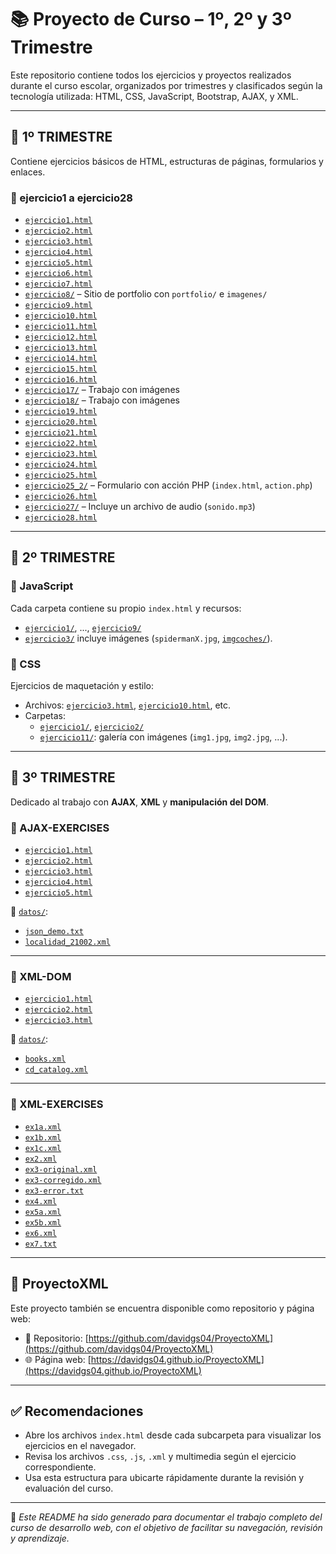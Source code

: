 # 📚 Proyecto de Curso – 1º, 2º y 3º Trimestre

Este repositorio contiene todos los ejercicios y proyectos realizados durante el curso escolar, organizados por trimestres y clasificados según la tecnología utilizada: HTML, CSS, JavaScript, Bootstrap, AJAX, y XML.

---

## 📁 1º TRIMESTRE

Contiene ejercicios básicos de HTML, estructuras de páginas, formularios y enlaces.

### 🧾 ejercicio1 a ejercicio28

- [`ejercicio1.html`](https://github.com/DavidGS04/LenguajeMarcas/blob/main/1%C2%BATRIMESTRE/ejercicio1.html)  
- [`ejercicio2.html`](https://github.com/DavidGS04/LenguajeMarcas/blob/main/1%C2%BATRIMESTRE/ejercicio2.html)  
- [`ejercicio3.html`](https://github.com/DavidGS04/LenguajeMarcas/blob/main/1%C2%BATRIMESTRE/ejercicio3.html)  
- [`ejercicio4.html`](https://github.com/DavidGS04/LenguajeMarcas/blob/main/1%C2%BATRIMESTRE/ejercicio4.html)  
- [`ejercicio5.html`](https://github.com/DavidGS04/LenguajeMarcas/blob/main/1%C2%BATRIMESTRE/ejercicio5.html)  
- [`ejercicio6.html`](https://github.com/DavidGS04/LenguajeMarcas/blob/main/1%C2%BATRIMESTRE/ejercicio6.html)  
- [`ejercicio7.html`](https://github.com/DavidGS04/LenguajeMarcas/blob/main/1%C2%BATRIMESTRE/ejercicio7.html)  
- [`ejercicio8/`](https://github.com/DavidGS04/LenguajeMarcas/tree/main/1%C2%BATRIMESTRE/ejercicio8) – Sitio de portfolio con `portfolio/` e `imagenes/`  
- [`ejercicio9.html`](https://github.com/DavidGS04/LenguajeMarcas/blob/main/1%C2%BATRIMESTRE/ejercicio9.html)  
- [`ejercicio10.html`](https://github.com/DavidGS04/LenguajeMarcas/blob/main/1%C2%BATRIMESTRE/ejercicio10.html)  
- [`ejercicio11.html`](https://github.com/DavidGS04/LenguajeMarcas/blob/main/1%C2%BATRIMESTRE/ejercicio11.html)  
- [`ejercicio12.html`](https://github.com/DavidGS04/LenguajeMarcas/blob/main/1%C2%BATRIMESTRE/ejercicio12.html)  
- [`ejercicio13.html`](https://github.com/DavidGS04/LenguajeMarcas/blob/main/1%C2%BATRIMESTRE/ejercicio13.html)  
- [`ejercicio14.html`](https://github.com/DavidGS04/LenguajeMarcas/blob/main/1%C2%BATRIMESTRE/ejercicio14.html)  
- [`ejercicio15.html`](https://github.com/DavidGS04/LenguajeMarcas/blob/main/1%C2%BATRIMESTRE/ejercicio15.html)  
- [`ejercicio16.html`](https://github.com/DavidGS04/LenguajeMarcas/blob/main/1%C2%BATRIMESTRE/ejercicio16.html)  
- [`ejercicio17/`](https://github.com/DavidGS04/LenguajeMarcas/tree/main/1%C2%BATRIMESTRE/ejercicio17) – Trabajo con imágenes  
- [`ejercicio18/`](https://github.com/DavidGS04/LenguajeMarcas/tree/main/1%C2%BATRIMESTRE/ejercicio18) – Trabajo con imágenes  
- [`ejercicio19.html`](https://github.com/DavidGS04/LenguajeMarcas/blob/main/1%C2%BATRIMESTRE/ejercicio19.html)  
- [`ejercicio20.html`](https://github.com/DavidGS04/LenguajeMarcas/blob/main/1%C2%BATRIMESTRE/ejercicio20.html)  
- [`ejercicio21.html`](https://github.com/DavidGS04/LenguajeMarcas/blob/main/1%C2%BATRIMESTRE/ejercicio21.html)  
- [`ejercicio22.html`](https://github.com/DavidGS04/LenguajeMarcas/blob/main/1%C2%BATRIMESTRE/ejercicio22.html)  
- [`ejercicio23.html`](https://github.com/DavidGS04/LenguajeMarcas/blob/main/1%C2%BATRIMESTRE/ejercicio23.html)  
- [`ejercicio24.html`](https://github.com/DavidGS04/LenguajeMarcas/blob/main/1%C2%BATRIMESTRE/ejercicio24.html)  
- [`ejercicio25.html`](https://github.com/DavidGS04/LenguajeMarcas/blob/main/1%C2%BATRIMESTRE/ejercicio25.html)  
- [`ejercicio25_2/`](https://github.com/DavidGS04/LenguajeMarcas/tree/main/1%C2%BATRIMESTRE/ejercicio25_2) – Formulario con acción PHP (`index.html`, `action.php`)  
- [`ejercicio26.html`](https://github.com/DavidGS04/LenguajeMarcas/blob/main/1%C2%BATRIMESTRE/ejercicio26.html)  
- [`ejercicio27/`](https://github.com/DavidGS04/LenguajeMarcas/tree/main/1%C2%BATRIMESTRE/ejercicio27) – Incluye un archivo de audio (`sonido.mp3`)  
- [`ejercicio28.html`](https://github.com/DavidGS04/LenguajeMarcas/blob/main/1%C2%BATRIMESTRE/ejercicio28.html)

---

## 📁 2º TRIMESTRE

### 🧠 JavaScript

Cada carpeta contiene su propio `index.html` y recursos:

- [`ejercicio1/`](2º%20TRIMESTRE/JavaScript/ejercicio1/), ..., [`ejercicio9/`](2º%20TRIMESTRE/JavaScript/ejercicio9/)
- [`ejercicio3/`](2º%20TRIMESTRE/JavaScript/ejercicio3/) incluye imágenes (`spidermanX.jpg`, [`imgcoches/`](2º%20TRIMESTRE/JavaScript/ejercicio3/imgcoches/)).

### 🎨 CSS

Ejercicios de maquetación y estilo:

- Archivos: [`ejercicio3.html`](2º%20TRIMESTRE/CSS/ejercicio3.html), [`ejercicio10.html`](2º%20TRIMESTRE/CSS/ejercicio10.html), etc.
- Carpetas:
  - [`ejercicio1/`](2º%20TRIMESTRE/CSS/ejercicio1/), [`ejercicio2/`](2º%20TRIMESTRE/CSS/ejercicio2/)
  - [`ejercicio11/`](2º%20TRIMESTRE/CSS/ejercicio11/): galería con imágenes (`img1.jpg`, `img2.jpg`, ...).

---

## 📁 3º TRIMESTRE

Dedicado al trabajo con **AJAX**, **XML** y **manipulación del DOM**.

### 🧩 AJAX-EXERCISES

- [`ejercicio1.html`](https://github.com/DavidGS04/LenguajeMarcas/blob/main/3%C2%BATRIMESTRE/AJAX-EXERCISES/ejercicio1.html)  
- [`ejercicio2.html`](https://github.com/DavidGS04/LenguajeMarcas/blob/main/3%C2%BATRIMESTRE/AJAX-EXERCISES/ejercicio2.html)  
- [`ejercicio3.html`](https://github.com/DavidGS04/LenguajeMarcas/blob/main/3%C2%BATRIMESTRE/AJAX-EXERCISES/ejercicio3.html)  
- [`ejercicio4.html`](https://github.com/DavidGS04/LenguajeMarcas/blob/main/3%C2%BATRIMESTRE/AJAX-EXERCISES/ejercicio4.html)  
- [`ejercicio5.html`](https://github.com/DavidGS04/LenguajeMarcas/blob/main/3%C2%BATRIMESTRE/AJAX-EXERCISES/ejercicio5.html)  

📂 [`datos/`](https://github.com/DavidGS04/LenguajeMarcas/tree/main/3%C2%BATRIMESTRE/AJAX-EXERCISES/datos):  
- [`json_demo.txt`](https://github.com/DavidGS04/LenguajeMarcas/blob/main/3%C2%BATRIMESTRE/AJAX-EXERCISES/datos/json_demo.txt)  
- [`localidad_21002.xml`](https://github.com/DavidGS04/LenguajeMarcas/blob/main/3%C2%BATRIMESTRE/AJAX-EXERCISES/datos/localidad_21002.xml)  

---

### 🧾 XML-DOM

- [`ejercicio1.html`](https://github.com/DavidGS04/LenguajeMarcas/blob/main/3%C2%BATRIMESTRE/XML-DOM/ejercicio1.html)  
- [`ejercicio2.html`](https://github.com/DavidGS04/LenguajeMarcas/blob/main/3%C2%BATRIMESTRE/XML-DOM/ejercicio2.html)  
- [`ejercicio3.html`](https://github.com/DavidGS04/LenguajeMarcas/blob/main/3%C2%BATRIMESTRE/XML-DOM/ejercicio3.html)  

📂 [`datos/`](https://github.com/DavidGS04/LenguajeMarcas/tree/main/3%C2%BATRIMESTRE/XML-DOM/datos):  
- [`books.xml`](https://github.com/DavidGS04/LenguajeMarcas/blob/main/3%C2%BATRIMESTRE/XML-DOM/datos/books.xml)  
- [`cd_catalog.xml`](https://github.com/DavidGS04/LenguajeMarcas/blob/main/3%C2%BATRIMESTRE/XML-DOM/datos/cd_catalog.xml)  

---

### 🧬 XML-EXERCISES

- [`ex1a.xml`](https://github.com/DavidGS04/LenguajeMarcas/blob/main/3%C2%BATRIMESTRE/XML-EXERCISES/ex1a.xml)  
- [`ex1b.xml`](https://github.com/DavidGS04/LenguajeMarcas/blob/main/3%C2%BATRIMESTRE/XML-EXERCISES/ex1b.xml)  
- [`ex1c.xml`](https://github.com/DavidGS04/LenguajeMarcas/blob/main/3%C2%BATRIMESTRE/XML-EXERCISES/ex1c.xml)  
- [`ex2.xml`](https://github.com/DavidGS04/LenguajeMarcas/blob/main/3%C2%BATRIMESTRE/XML-EXERCISES/ex2.xml)  
- [`ex3-original.xml`](https://github.com/DavidGS04/LenguajeMarcas/blob/main/3%C2%BATRIMESTRE/XML-EXERCISES/ex3-original.xml)  
- [`ex3-corregido.xml`](https://github.com/DavidGS04/LenguajeMarcas/blob/main/3%C2%BATRIMESTRE/XML-EXERCISES/ex3-corregido.xml)  
- [`ex3-error.txt`](https://github.com/DavidGS04/LenguajeMarcas/blob/main/3%C2%BATRIMESTRE/XML-EXERCISES/ex3-error.txt)  
- [`ex4.xml`](https://github.com/DavidGS04/LenguajeMarcas/blob/main/3%C2%BATRIMESTRE/XML-EXERCISES/ex4.xml)  
- [`ex5a.xml`](https://github.com/DavidGS04/LenguajeMarcas/blob/main/3%C2%BATRIMESTRE/XML-EXERCISES/ex5a.xml)  
- [`ex5b.xml`](https://github.com/DavidGS04/LenguajeMarcas/blob/main/3%C2%BATRIMESTRE/XML-EXERCISES/ex5b.xml)  
- [`ex6.xml`](https://github.com/DavidGS04/LenguajeMarcas/blob/main/3%C2%BATRIMESTRE/XML-EXERCISES/ex6.xml)  
- [`ex7.txt`](https://github.com/DavidGS04/LenguajeMarcas/blob/main/3%C2%BATRIMESTRE/XML-EXERCISES/ex7.txt)  

---

## 🔗 ProyectoXML

Este proyecto también se encuentra disponible como repositorio y página web:

- 📁 Repositorio: [https://github.com/davidgs04/ProyectoXML](https://github.com/davidgs04/ProyectoXML)
- 🌐 Página web: [https://davidgs04.github.io/ProyectoXML](https://davidgs04.github.io/ProyectoXML)

---

## ✅ Recomendaciones

- Abre los archivos `index.html` desde cada subcarpeta para visualizar los ejercicios en el navegador.
- Revisa los archivos `.css`, `.js`, `.xml` y multimedia según el ejercicio correspondiente.
- Usa esta estructura para ubicarte rápidamente durante la revisión y evaluación del curso.

---

📌 *Este README ha sido generado para documentar el trabajo completo del curso de desarrollo web, con el objetivo de facilitar su navegación, revisión y aprendizaje.*
